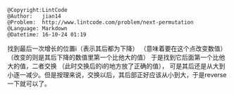 ```
@Copyright:LintCode
@Author:   jian14
@Problem:  http://www.lintcode.com/problem/next-permutation
@Language: Markdown
@Datetime: 16-10-24 01:19
```

找到最后一次增长的位置i（表示其后都为下降） （意味着要在这个点改变数值）（改变的则是其后下降的数值里第一个比他大的值）
		于是找到它后面第一个比他大的值，二者交换
		（此时交换后的i的地方放了正确的值）， 可是其后还是从大到小逐一减少。但是按理来说，交换以后，其后部正好应该从小到大，于是reverse一下就可以了。